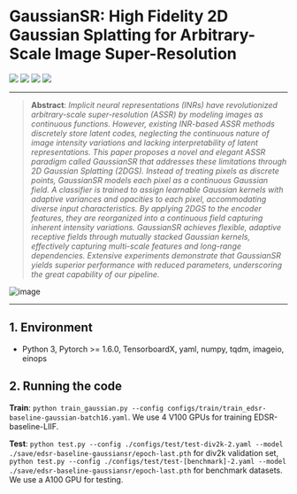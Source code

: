 # GaussianSR: High Fidelity 2D Gaussian Splatting for Arbitrary-Scale Image Super-Resolution
[![](https://img.shields.io/badge/Project-Page-green.svg)](https://github.com/tljxyys/GaussianSR) [![](https://img.shields.io/badge/Paper-ArXiv-red.svg)](https://arxiv.org/abs/2407.18046) [![](https://img.shields.io/badge/Dataset-🔰DIV2K-blue.svg)](https://data.vision.ee.ethz.ch/cvl/DIV2K/) [![](https://img.shields.io/badge/Dataset-🔰test_data-blue.svg)](https://cv.snu.ac.kr/research/EDSR/benchmark.tar) 
***
>**Abstract**: _Implicit neural representations (INRs) have revolutionized arbitrary-scale super-resolution (ASSR) by modeling images as continuous functions. However, existing INR-based ASSR methods discretely store latent codes, neglecting the continuous nature of image intensity variations and lacking interpretability of latent representations. This paper proposes a novel and elegant ASSR paradigm called GaussianSR that addresses these limitations through 2D Gaussian Splatting (2DGS). Instead of treating pixels as discrete points, GaussianSR models each pixel as a continuous Gaussian field. A classifier is trained to assign learnable Gaussian kernels with adaptive variances and opacities to each pixel, accommodating diverse input characteristics. By applying 2DGS to the encoder features, they are reorganized into a continuous field capturing inherent intensity variations. GaussianSR achieves flexible, adaptive receptive fields through mutually stacked Gaussian kernels, effectively capturing multi-scale features and long-range dependencies. Extensive experiments demonstrate that GaussianSR yields superior performance with reduced parameters, underscoring the great capability of our pipeline._
>
![image](https://github.com/tljxyys/GaussianSR/blob/main/fig/Figure_2.png)
***
## 1. Environment
- Python 3, Pytorch >= 1.6.0, TensorboardX, yaml, numpy, tqdm, imageio, einops

## 2. Running the code

**Train**: `python train_gaussian.py --config configs/train/train_edsr-baseline-gaussian-batch16.yaml`. We use 4 V100 GPUs for training EDSR-baseline-LIIF.

**Test**: `python test.py --config ./configs/test/test-div2k-2.yaml --model ./save/edsr-baseline-gaussiansr/epoch-last.pth` for div2k validation set, `python test.py --config ./configs/test/test-[benchmark]-2.yaml --model ./save/edsr-baseline-gaussiansr/epoch-last.pth` for benchmark datasets. We use a A100 GPU for testing.
